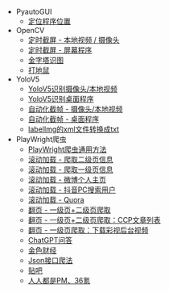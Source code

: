 * PyautoGUI
  * [定位程序位置](Code/OpenCV_Recognize_Pic_by_change_size.md)
* OpenCV
  * [定时截屏 - 本地视频 / 摄像头](Code/ScreenShot_Camera_Video.md)
  * [定时截屏 - 屏幕程序](Code/ScreenShot_DesktopApp.md)
  * [金字塔识图](Code/OpenCV_Recognize_Pic_by_change_size.md)
  * [打地鼠](Code/Hit_Moles.md)
* YoloV5
  * [YoloV5识别摄像头/本地视频](Code/YoloV5_Recognize_Video_Camera.md)
  * [YoloV5识别桌面程序](Code/YoloV5_Recognize_DesktopApp.md)
  * [自动化截帧 - 摄像头/本地视频](Code/ScreenShot_Camera_Video.md)
  * [自动化截帧 - 桌面程序](Code/ScreenShot_DesktopApp.md)
  * [labelImg的xml文件转换成txt](Code/YoloV5_XML_To_TXT)
* PlayWright爬虫
  * [PlayWright爬虫通用方法](Code/Play_Wright_modules.md)
  * [滚动加载 - 爬取二级页信息](Code/Scroll_SonPage.md)
  * [滚动加载 - 爬取一级页信息](Code/Scroll_TopPage.md)
  * [滚动加载 - 微博个人主页](Code/WeiBo.md)
  * [滚动加载 - 抖音PC搜索用户](Code/DouYin.md)
  * [滚动加载 - Quora](Code/Quora.md)
  * [翻页 - 一级页+二级页爬取](Code/Turn_TopSonPage.md)
  * [翻页 - 一级页+二级页爬取：CCP文章列表](Code/CCP.md)
  * [翻页 - 一级页爬取：下载彩视后台视频](Code/Download_CaiShiXueTang.md)
  * [ChatGPT问答](Code/ChatGPT.md)
  * [金色财经](Code/Jinse.md)
  * [Json接口爬法](Code/JsonCrawler.md)
  * [贴吧](Code/TieBa.md)
  * [人人都是PM、36氪](Code/WSPM.md)
